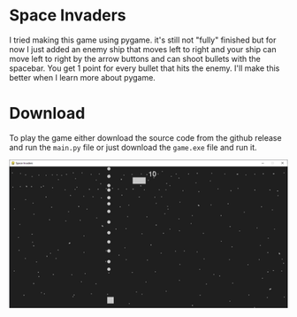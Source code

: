 # Space Invaders
I tried making this game using pygame. it's still not "fully" finished but for now I just added an enemy ship that moves left to right and your ship can move left to right by the arrow buttons and can shoot bullets with the spacebar. You get 1 point for every bullet that hits the enemy. I'll make this better when I learn more about pygame.

# Download
To play the game either download the source code from the github release and run the `main.py` file or just download the `game.exe` file and run it.

![game](image.png)